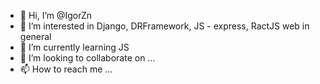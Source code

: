 - 👋 Hi, I’m @IgorZn
- 👀 I’m interested in Django, DRFramework, JS - express, RactJS web in general
- 🌱 I’m currently learning JS
- 💞️ I’m looking to collaborate on ...
- 📫 How to reach me ...

<!---
IgorZn/IgorZn is a ✨ special ✨ repository because its `README.md` (this file) appears on your GitHub profile.
You can click the Preview link to take a look at your changes.
--->
